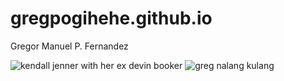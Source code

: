 # gregpogihehe.github.io
Gregor Manuel P. Fernandez

![kendall jenner with her ex devin booker](https://people.com/thmb/bmB6dk2ZeZiAJsXh1me8YZkyL18=/1500x0/filters:no_upscale():max_bytes(150000):strip_icc():focal(665x579:667x581)/kendall-jenner-devin-booker-NBA-2k23-launch-090922-7fd72d63da99436899717d2f979ea122.jpg)
![greg nalang kulang](https://fadeawayworld.net/.image/ar_4:3%2Cc_fill%2Ccs_srgb%2Cfl_progressive%2Cq_auto:good%2Cw_1200/MTkzOTUzMTA2MjMxMzA1OTA1/kendall-team.jpg)
